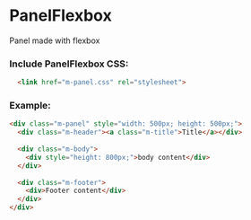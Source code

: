 <h1> PanelFlexbox </h1>
Panel made with flexbox

<h3>Include PanelFlexbox CSS:</h4>

```html
  <link href="m-panel.css" rel="stylesheet">
```

<h3>Example:</h4>

```html
<div class="m-panel" style="width: 500px; height: 500px;">
  <div class="m-header"><a class="m-title">Title</a></div>
  
  <div class="m-body">
    <div style="height: 800px;">body content</div>
  </div>
	
  <div class="m-footer">
    <div>Footer content</div>
  </div>
</div>
```
